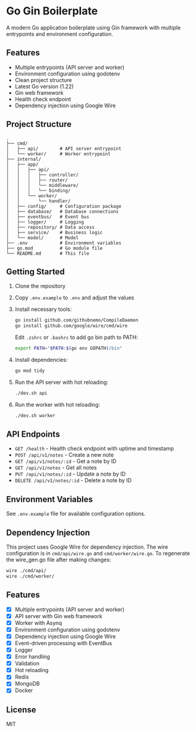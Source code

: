 # Go Gin Boilerplate

A modern Go application boilerplate using Gin framework with multiple entrypoints and environment configuration.

## Features

- Multiple entrypoints (API server and worker)
- Environment configuration using godotenv
- Clean project structure
- Latest Go version (1.22)
- Gin web framework
- Health check endpoint
- Dependency injection using Google Wire

## Project Structure

```
.
├── cmd/
│   ├── api/        # API server entrypoint
│   └── worker/     # Worker entrypoint
├── internal/
│   ├── app/
│   │   ├── api/
│   │   │   ├── controller/
│   │   │   ├── router/
│   │   │   └── middleware/
│   │   │   └── binding/
│   │   └── worker/
│   │       └── handler/
│   ├── config/     # Configuration package
│   ├── database/   # Database connections
│   ├── eventbus/   # Event bus
│   ├── logger/     # Logging
│   ├── repository/ # Data access
│   ├── service/    # Business logic
│   └── model/      # Model
├── .env            # Environment variables
├── go.mod          # Go module file
└── README.md       # This file
```

## Getting Started

1. Clone the repository
2. Copy `.env.example` to `.env` and adjust the values
3. Install necessary tools:
   ```bash
   go install github.com/githubnemo/CompileDaemon
   go install github.com/google/wire/cmd/wire
   ```

   Edit `.zshrc` or `.bashrc` to add go bin path to PATH:
   ```bash
   export PATH="$PATH:$(go env GOPATH)/bin"
   ```
4. Install dependencies:
   ```bash
   go mod tidy
   ```
5. Run the API server with hot reloading:
   ```bash
   ./dev.sh api
   ```
6. Run the worker with hot reloading:
   ```bash
   ./dev.sh worker
   ```

## API Endpoints

- `GET /health` - Health check endpoint with uptime and timestamp
- `POST /api/v1/notes` - Create a new note
- `GET /api/v1/notes/:id` - Get a note by ID
- `GET /api/v1/notes` - Get all notes
- `PUT /api/v1/notes/:id` - Update a note by ID
- `DELETE /api/v1/notes/:id` - Delete a note by ID

## Environment Variables

See `.env.example` file for available configuration options.

## Dependency Injection

This project uses Google Wire for dependency injection. The wire configuration is in `cmd/api/wire.go` and `cmd/worker/wire.go`. To regenerate the wire_gen.go file after making changes:

```bash
wire ./cmd/api/
wire ./cmd/worker/
```

## Features

- [x] Multiple entrypoints (API server and worker)
- [x] API server with Gin web framework
- [x] Worker with Asynq
- [x] Environment configuration using godotenv
- [x] Dependency injection using Google Wire
- [x] Event-driven processing with EventBus
- [x] Logger
- [x] Error handling
- [x] Validation
- [x] Hot reloading
- [x] Redis
- [x] MongoDB
- [x] Docker

## License

MIT

